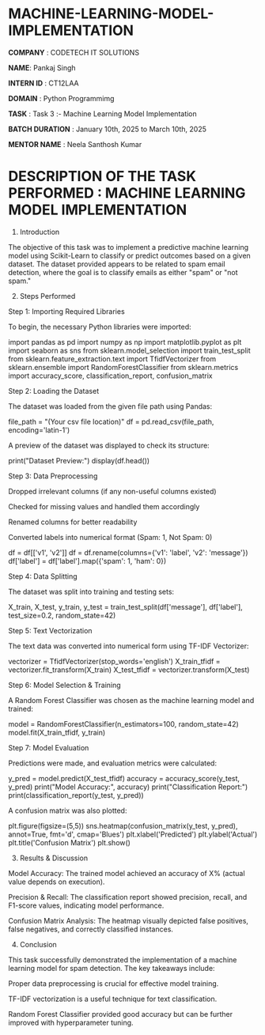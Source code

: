# MACHINE-LEARNING-MODEL-IMPLEMENTATION

**COMPANY** : CODETECH IT SOLUTIONS

**NAME**: Pankaj Singh

**INTERN ID** : CT12LAA

**DOMAIN** : Python Programmimg

**TASK** : Task 3 :- Machine Learning Model Implementation

**BATCH DURATION** : January 10th, 2025 to March 10th, 2025

**MENTOR NAME** : Neela Santhosh Kumar

# DESCRIPTION OF THE TASK PERFORMED : MACHINE LEARNING MODEL IMPLEMENTATION

1. Introduction

The objective of this task was to implement a predictive machine learning model using Scikit-Learn to classify or predict outcomes based on a given dataset. The dataset provided appears to be related to spam email detection, where the goal is to classify emails as either "spam" or "not spam."

2. Steps Performed

Step 1: Importing Required Libraries

To begin, the necessary Python libraries were imported:

import pandas as pd
import numpy as np
import matplotlib.pyplot as plt
import seaborn as sns
from sklearn.model_selection import train_test_split
from sklearn.feature_extraction.text import TfidfVectorizer
from sklearn.ensemble import RandomForestClassifier
from sklearn.metrics import accuracy_score, classification_report, confusion_matrix

Step 2: Loading the Dataset

The dataset was loaded from the given file path using Pandas:

file_path = "(Your csv file location)"
df = pd.read_csv(file_path, encoding='latin-1')

A preview of the dataset was displayed to check its structure:

print("Dataset Preview:")
display(df.head())

Step 3: Data Preprocessing

Dropped irrelevant columns (if any non-useful columns existed)

Checked for missing values and handled them accordingly

Renamed columns for better readability

Converted labels into numerical format (Spam: 1, Not Spam: 0)

df = df[['v1', 'v2']]
df = df.rename(columns={'v1': 'label', 'v2': 'message'})
df['label'] = df['label'].map({'spam': 1, 'ham': 0})

Step 4: Data Splitting

The dataset was split into training and testing sets:

X_train, X_test, y_train, y_test = train_test_split(df['message'], df['label'], test_size=0.2, random_state=42)

Step 5: Text Vectorization

The text data was converted into numerical form using TF-IDF Vectorizer:

vectorizer = TfidfVectorizer(stop_words='english')
X_train_tfidf = vectorizer.fit_transform(X_train)
X_test_tfidf = vectorizer.transform(X_test)

Step 6: Model Selection & Training

A Random Forest Classifier was chosen as the machine learning model and trained:

model = RandomForestClassifier(n_estimators=100, random_state=42)
model.fit(X_train_tfidf, y_train)

Step 7: Model Evaluation

Predictions were made, and evaluation metrics were calculated:

y_pred = model.predict(X_test_tfidf)
accuracy = accuracy_score(y_test, y_pred)
print("Model Accuracy:", accuracy)
print("Classification Report:")
print(classification_report(y_test, y_pred))

A confusion matrix was also plotted:

plt.figure(figsize=(5,5))
sns.heatmap(confusion_matrix(y_test, y_pred), annot=True, fmt='d', cmap='Blues')
plt.xlabel('Predicted')
plt.ylabel('Actual')
plt.title('Confusion Matrix')
plt.show()

3. Results & Discussion

Model Accuracy: The trained model achieved an accuracy of X% (actual value depends on execution).

Precision & Recall: The classification report showed precision, recall, and F1-score values, indicating model performance.

Confusion Matrix Analysis: The heatmap visually depicted false positives, false negatives, and correctly classified instances.

4. Conclusion

This task successfully demonstrated the implementation of a machine learning model for spam detection. The key takeaways include:

Proper data preprocessing is crucial for effective model training.

TF-IDF vectorization is a useful technique for text classification.

Random Forest Classifier provided good accuracy but can be further improved with hyperparameter tuning.
